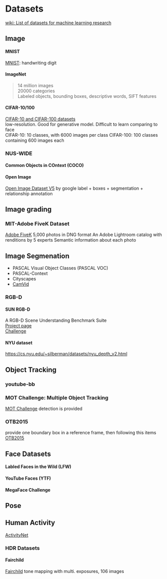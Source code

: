 # Datasets
[wiki: List of datasets for machine learning research](https://en.wikipedia.org/wiki/List_of_datasets_for_machine-learning_research)
## Image
#### MNIST
[MNIST](http://yann.lecun.com/exdb/mnist/): handwriting digit
#### ImageNet
>14 million images  
20000 categories  
Labeled objects, bounding boxes, descriptive words, SIFT features  
#### CIFAR-10/100
[CIFAR-10 and CIFAR-100 datasets](https://www.cs.toronto.edu/~kriz/cifar.html)  
low-resolution. Good for generative model. Difficult to learn comparing to face  
CIFAR-10: 10 classes, with 6000 images per class
CIFAR-100: 100 classes containing 600 images each
### NUS-WIDE

#### Common Objects in COntext (COCO)

#### Open Image
[Open Image Dataset V5](https://storage.googleapis.com/openimages/web/index.html) by google
label + boxes + segmentation + relationship annotation

## Image grading
### MIT-Adobe FiveK Dataset
[Adobe FiveK](https://data.csail.mit.edu/graphics/fivek/)
5,000 photos in DNG format
An Adobe Lightroom catalog with renditions by 5 experts
Semantic information about each photo

## Image Segmenation 
* PASCAL Visual Object Classes (PASCAL VOC)
* PASCAL-Context
* Cityscapes
* [CamVid](http://mi.eng.cam.ac.uk/research/projects/VideoRec/CamVid/)
### RGB-D  
#### SUN RGB-D
A RGB-D Scene Understanding Benchmark Suite  
[Project page](http://rgbd.cs.princeton.edu/)  
[Challenge](http://rgbd.cs.princeton.edu/challenge.html)  

#### NYU dataset
https://cs.nyu.edu/~silberman/datasets/nyu_depth_v2.html

## Object Tracking
### youtube-bb
### MOT Challenge: Multiple Object Tracking
[MOT Challenge](https://motchallenge.net/)
detection is provided
### OTB2015
provide one boundary box in a reference frame, then following this items
[OTB2015](http://cvlab.hanyang.ac.kr/tracker_benchmark/datasets.html)
## Face Datasets
#### Labled Faces in the Wild (LFW)
#### YouTube Faces (YTF)
#### MegaFace Challenge

## Pose
## Human Activity
[ActivityNet](http://activity-net.org/)

### HDR Datasets
#### Fairchild
[Fairchild](http://rit-mcsl.org/fairchild//HDR.html)
tone mapping with multi. exposures, 106 images